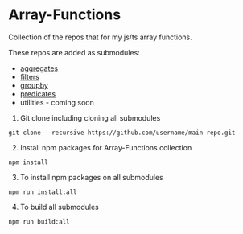 # Array-Functions
Collection of the repos that for my js/ts array functions.

These repos are added as submodules:
- [aggregates](https://github.com/aeinbu/aggregates.git)
- [filters](https://github.com/aeinbu/filters.git)
- [groupby](https://github.com/aeinbu/groupby.git)
- [predicates](https://github.com/aeinbu/predicates.git)
- utilities - coming soon

1. Git clone including cloning all submodules
```shell
git clone --recursive https://github.com/username/main-repo.git
```

2. Install npm packages for Array-Functions collection
```shell
npm install
```

3. To install npm packages on all submodules
```shell
npm run install:all
```

4. To build all submodules
```shell
npm run build:all
```
